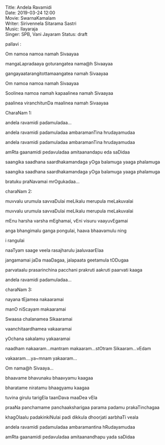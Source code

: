 Title: Andela Ravamidi  
Date: 2019-03-24 12:00  
Movie: SwarnaKamalam  
Writer: Sirivennela Sitarama Sastri  
Music: Ilayaraja  
Singer: SPB, Vani Jayaram 
Status: draft

pallavi :
                                                                   
Om namoa namoa namah Sivaayaa 

mangaLapradaaya goturangatea nama@h Sivaayaa 

gangayaatarangitottamaangatea namah Sivaayaa  


Om namoa namoa namah Sivaayaa 

Soolinea namoa namah kapaalinea namah Sivaayaa 

paalinea viranchitunDa maalinea namah Sivaayaa


CharaNam 1:

andela ravamidi padamuladaa...

andela ravamidi padamuladaa ambaramanTina hrudayamudaa 

andela ravamidi padamuladaa ambaramanTina hrudayamudaa

amRta gaanamidi pedavuladaa amitaanandapu eda saDidaa  


saangika saadhana saardhakamandaga yOga balamuga yaaga phalamuga

saangika saadhana saardhakamandaga yOga balamuga yaaga phalamuga 

bratuku praNavamai mrOgukadaa...


charaNam 2:

muvvalu urumula savvaDulai meLikalu merupula meLakuvalai

muvvalu urumula savvaDulai meLikalu merupula meLakuvalai

mEnu harsha varsha mEghamai, vEni visuru vaayuvEgamai  

anga bhangimalu ganga pongulai, haava bhaavamulu ning

i rangulai    


naaTyam saage veela rasajharulu jaaluvaarElaa  

jangamamai jaDa maaDagaa, jalapaata geetamula tODugaa    

parvataalu prasarinchina pacchani prakruti aakruti paarvati kaaga


andela ravamidi padamuladaa...


charaNam 3:

nayana tEjamea nakaaramai 

manO niScayam makaaramai 

Swaasa chalanamea Sikaaramai 


vaanchitaardhamea vakaaramai
 
yOchana sakalamu yakaaramai 

naadham nakaaram...mantram makaaram...stOtram Sikaaram...vEdam 

vakaaram....ya~mnam yakaaram...

Om nama@h Sivaaya...

bhaavame bhavunaku bhaavyamu kaagaa
  
bharatame niratamu bhaagyamu kaagaa 

tuvina girulu tarigEla taanDava maaDea vEla   

praaNa panchamame panchaaksharigaa parama padamu prakaTinchagaa 

khagOlaalu padakinkiNulai padi dikkula dhoorjati aarbhaTi veala
  

andela ravamidi padamuladaa ambaramantina hRudayamudaa 

amRta gaanamidi pedavuladaa amitaanandhapu yada saDidaa 
